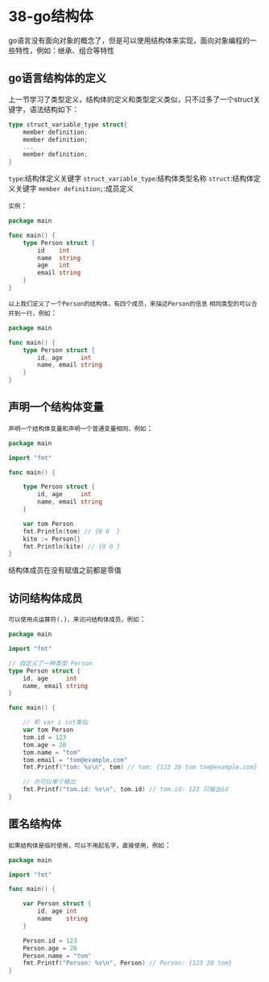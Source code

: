 # 38-go结构体
go语言没有面向对象的概念了，但是可以使用结构体来实现，面向对象编程的一些特性，例如：继承、组合等特性

## go语言结构体的定义
上一节学习了类型定义，结构体的定义和类型定义类似，只不过多了一个struct关键字，语法结构如下：
```go
type struct_variable_type struct{
    member definition;
    member definition;
    ...
    member definition;
}
```
`type`:结构体定义关键字
`struct_variable_type`:结构体类型名称
`struct`:结构体定义关键字
`member definition;`:成员定义

`实例`：
```go
package main

func main() {
    type Person struct {
        id    int
        name  string
        age   int
        email string
    }
}
```
`以上我们定义了一个Person的结构体，有四个成员，来描述Person的信息`
`相同类型的可以合并到一行，例如`：
```go
package main

func main() {
    type Person struct {
        id, age     int
        name, email string
    }
}
```
## 声明一个结构体变量
`声明一个结构体变量和声明一个普通变量相同，例如`：
```go
package main

import "fmt"

func main() {

    type Person struct {
        id, age     int
        name, email string
    }

    var tom Person
    fmt.Println(tom) // {0 0  }
    kite := Person{}
    fmt.Println(kite) // {0 0 }
}
```
结构体成员在没有赋值之前都是零值

## 访问结构体成员
`可以使用点运算符(.)，来访问结构体成员，例如`：
```go
package main

import "fmt"

// 自定义了一种类型 Person
type Person struct {
    id, age     int
    name, email string
}

func main() {

    // 和 var i int类似
    var tom Person
    tom.id = 123
    tom.age = 20
    tom.name = "tom"
    tom.email = "tom@example.com"
    fmt.Printf("tom: %v\n", tom) // tom: {123 20 tom tom@example.com}

    // 也可以单个输出
    fmt.Printf("tom.id: %v\n", tom.id) // tom.id: 123 只输出id
}
```

## 匿名结构体
`如果结构体是临时使用，可以不用起名字，直接使用，例如`：
```go
package main

import "fmt"

func main() {

    var Person struct {
        id, age int
        name    string
    }

    Person.id = 123
    Person.age = 20
    Person.name = "tom"
    fmt.Printf("Person: %v\n", Person) // Person: {123 20 tom}
}
```